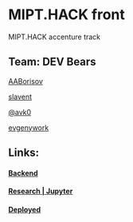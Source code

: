 # MIPT.HACK front

MIPT.HACK accenture track


## Team: DEV Bears

[AABorisov](https://github.com/AABorisov)

[slavent](https://github.com/slavent)

[@avk0](https://github.com/avk0)

[evgenywork](https://github.com/evgenywork)

## Links:

#### [Backend](https://github.com/evgenywork/accenture)

#### [Research | Jupyter](https://github.com/avk0/MIPTHack-accenture)

#### [Deployed](https://mipt-hack-devbears.herokuapp.com/)
